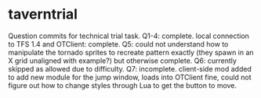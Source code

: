 # taverntrial
Question commits for technical trial task.
Q1-4: complete.
local connection to TFS 1.4 and OTClient: complete.
Q5: could not understand how to manipulate the tornado sprites to recreate pattern exactly (they spawn in an X grid unaligned with example?) but otherwise complete.
Q6: currently skipped as allowed due to difficulty.
Q7: incomplete. client-side mod added to add new module for the jump window, loads into OTClient fine, could not figure out how to change styles through Lua to get the button to move.
